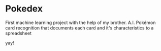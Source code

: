 # Pokedex
First machine learning project with the help of my brother. A.I. Pokémon card recognition that documents each card and it's characteristics to a spreadsheet

yay!
